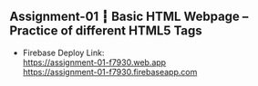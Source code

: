 ## Assignment-01 ┇ Basic HTML Webpage – Practice of different HTML5 Tags
- Firebase Deploy Link: </br>
https://assignment-01-f7930.web.app </br>
https://assignment-01-f7930.firebaseapp.com
